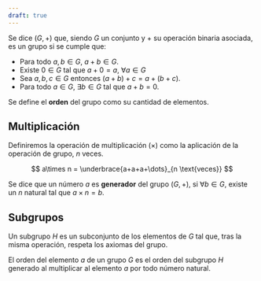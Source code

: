 ```yaml
---
draft: true
---
```


Se dice $(G, +)$ que, siendo $G$ un conjunto y $+$ su operación binaria asociada, es un grupo si se cumple que:

- Para todo $a,b \in G$, $a+b \in G$.
- Existe $0 \in G$ tal que $a + 0 = a$, $\forall a \in G$
- Sea $a,b,c \in G$ entonces $(a+b)+c = a+(b+c)$.
- Para todo $a \in G$, $\exists b \in G$ tal que $a+b = 0$.

Se define el **orden** del grupo como su cantidad de elementos.

## Multiplicación

Definiremos la operación de multiplicación $(\times)$ como la aplicación de la operación de grupo, $n$ veces.

$$
a\times n = \underbrace{a+a+a+\dots}_{n \text{veces}}
$$

Se dice que un número $a$ es **generador** del grupo $(G, +)$, si $\forall b \in G$, existe un $n$ natural tal que $a \times n = b$.

## Subgrupos

Un subgrupo $H$ es un subconjunto de los elementos de $G$ tal que, tras la misma operación, respeta los axiomas del grupo.

El orden del elemento $a$ de un grupo $G$ es el orden del subgrupo $H$ generado al multiplicar al elemento $a$ por todo número natural.
